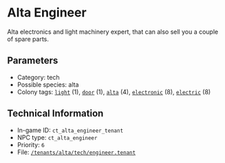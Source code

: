 # Alta Engineer

Alta electronics and light machinery expert, that can also sell you a couple of spare parts.

## Parameters

- Category: tech
- Possible species: alta
- Colony tags: [`light`](https://ceterai.github.io/MyEnternia/Wiki/Tags/Light) (1), [`door`](https://ceterai.github.io/MyEnternia/Wiki/Tags/Door) (1), [`alta`](https://ceterai.github.io/MyEnternia/Wiki/Tags/Alta) (4), [`electronic`](https://ceterai.github.io/MyEnternia/Wiki/Tags/Electronic) (8), [`electric`](https://ceterai.github.io/MyEnternia/Wiki/Tags/Electric) (8)

## Technical Information

- In-game ID: `ct_alta_engineer_tenant`
- NPC type: `ct_alta_engineer`
- Priority: `6`
- File: [`/tenants/alta/tech/engineer.tenant`](https://github.com/Ceterai/Enternia/blob/main/tenants/alta/tech/engineer.tenant)
